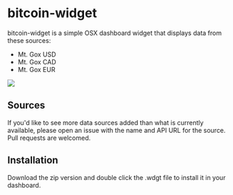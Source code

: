 bitcoin-widget
============

bitcoin-widget is a simple OSX dashboard widget that displays data from these sources:

 - Mt. Gox USD
 - Mt. Gox CAD 
 - Mt. Gox EUR

![](http://f.cl.ly/items/1l1X2w0n3D0m1R2W3X3l/Screen%20Shot%202013-03-29%20at%201.58.18%20PM.png)

## Sources

If you'd like to see more data sources added than what is currently available, please open an issue with the name and API URL for the source. Pull requests are welcomed.

## Installation

Download the zip version and double click the .wdgt file to install it in your dashboard.
